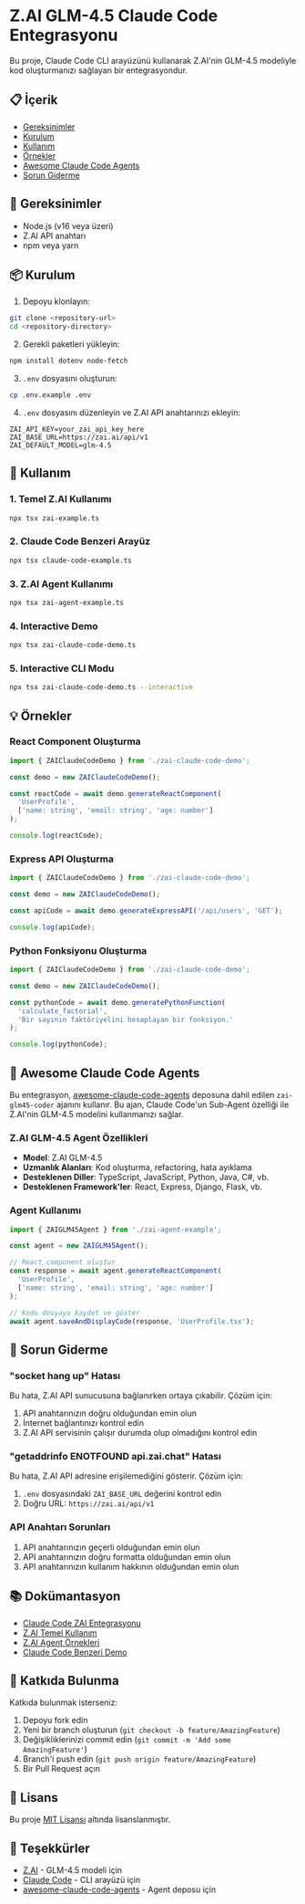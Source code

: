 # Z.AI GLM-4.5 Claude Code Entegrasyonu

Bu proje, Claude Code CLI arayüzünü kullanarak Z.AI'nin GLM-4.5 modeliyle kod oluşturmanızı sağlayan bir entegrasyondur.

## 📋 İçerik

- [Gereksinimler](#gereksinimler)
- [Kurulum](#kurulum)
- [Kullanım](#kullanım)
- [Örnekler](#örnekler)
- [Awesome Claude Code Agents](#awesome-claude-code-agents)
- [Sorun Giderme](#sorun-giderme)

## 🚀 Gereksinimler

- Node.js (v16 veya üzeri)
- Z.AI API anahtarı
- npm veya yarn

## 📦 Kurulum

1. Depoyu klonlayın:
```bash
git clone <repository-url>
cd <repository-directory>
```

2. Gerekli paketleri yükleyin:
```bash
npm install dotenv node-fetch
```

3. `.env` dosyasını oluşturun:
```bash
cp .env.example .env
```

4. `.env` dosyasını düzenleyin ve Z.AI API anahtarınızı ekleyin:
```env
ZAI_API_KEY=your_zai_api_key_here
ZAI_BASE_URL=https://zai.ai/api/v1
ZAI_DEFAULT_MODEL=glm-4.5
```

## 🎯 Kullanım

### 1. Temel Z.AI Kullanımı

```bash
npx tsx zai-example.ts
```

### 2. Claude Code Benzeri Arayüz

```bash
npx tsx claude-code-example.ts
```

### 3. Z.AI Agent Kullanımı

```bash
npx tsx zai-agent-example.ts
```

### 4. Interactive Demo

```bash
npx tsx zai-claude-code-demo.ts
```

### 5. Interactive CLI Modu

```bash
npx tsx zai-claude-code-demo.ts --interactive
```

## 💡 Örnekler

### React Component Oluşturma

```typescript
import { ZAIClaudeCodeDemo } from './zai-claude-code-demo';

const demo = new ZAIClaudeCodeDemo();

const reactCode = await demo.generateReactComponent(
  'UserProfile', 
  ['name: string', 'email: string', 'age: number']
);

console.log(reactCode);
```

### Express API Oluşturma

```typescript
import { ZAIClaudeCodeDemo } from './zai-claude-code-demo';

const demo = new ZAIClaudeCodeDemo();

const apiCode = await demo.generateExpressAPI('/api/users', 'GET');

console.log(apiCode);
```

### Python Fonksiyonu Oluşturma

```typescript
import { ZAIClaudeCodeDemo } from './zai-claude-code-demo';

const demo = new ZAIClaudeCodeDemo();

const pythonCode = await demo.generatePythonFunction(
  'calculate_factorial',
  'Bir sayının faktöriyelini hesaplayan bir fonksiyon.'
);

console.log(pythonCode);
```

## 🤖 Awesome Claude Code Agents

Bu entegrasyon, [awesome-claude-code-agents](./awesome-claude-code-agents/) deposuna dahil edilen `zai-glm45-coder` ajanını kullanır. Bu ajan, Claude Code'un Sub-Agent özelliği ile Z.AI'nin GLM-4.5 modelini kullanmanızı sağlar.

### Z.AI GLM-4.5 Agent Özellikleri

- **Model**: Z.AI GLM-4.5
- **Uzmanlık Alanları**: Kod oluşturma, refactoring, hata ayıklama
- **Desteklenen Diller**: TypeScript, JavaScript, Python, Java, C#, vb.
- **Desteklenen Framework'ler**: React, Express, Django, Flask, vb.

### Agent Kullanımı

```typescript
import { ZAIGLM45Agent } from './zai-agent-example';

const agent = new ZAIGLM45Agent();

// React component oluştur
const response = await agent.generateReactComponent(
  'UserProfile', 
  ['name: string', 'email: string', 'age: number']
);

// Kodu dosyaya kaydet ve göster
await agent.saveAndDisplayCode(response, 'UserProfile.tsx');
```

## 🔧 Sorun Giderme

### "socket hang up" Hatası

Bu hata, Z.AI API sunucusuna bağlanırken ortaya çıkabilir. Çözüm için:

1. API anahtarınızın doğru olduğundan emin olun
2. İnternet bağlantınızı kontrol edin
3. Z.AI API servisinin çalışır durumda olup olmadığını kontrol edin

### "getaddrinfo ENOTFOUND api.zai.chat" Hatası

Bu hata, Z.AI API adresine erişilemediğini gösterir. Çözüm için:

1. `.env` dosyasındaki `ZAI_BASE_URL` değerini kontrol edin
2. Doğru URL: `https://zai.ai/api/v1`

### API Anahtarı Sorunları

1. API anahtarınızın geçerli olduğundan emin olun
2. API anahtarınızın doğru formatta olduğundan emin olun
3. API anahtarınızın kullanım hakkının olduğundan emin olun

## 📚 Dokümantasyon

- [Claude Code ZAI Entegrasyonu](./claude-code-zai.ts)
- [Z.AI Temel Kullanım](./zai-integration.ts)
- [Z.AI Agent Örnekleri](./zai-agent-example.ts)
- [Claude Code Benzeri Demo](./zai-claude-code-demo.ts)

## 🤝 Katkıda Bulunma

Katkıda bulunmak isterseniz:

1. Depoyu fork edin
2. Yeni bir branch oluşturun (`git checkout -b feature/AmazingFeature`)
3. Değişikliklerinizi commit edin (`git commit -m 'Add some AmazingFeature'`)
4. Branch'i push edin (`git push origin feature/AmazingFeature`)
5. Bir Pull Request açın

## 📄 Lisans

Bu proje [MIT Lisansı](LICENSE) altında lisanslanmıştır.

## 🙏 Teşekkürler

- [Z.AI](https://zai.ai/) - GLM-4.5 modeli için
- [Claude Code](https://claude.ai/code) - CLI arayüzü için
- [awesome-claude-code-agents](https://github.com/paul-gauthier/awesome-claude-code-agents) - Agent deposu için